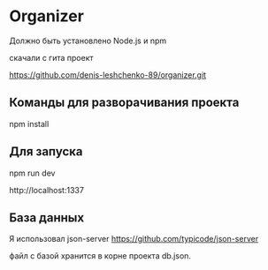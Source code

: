 # Organizer

Должно быть установлено Node.js и npm

скачали с гита проект 

https://github.com/denis-leshchenko-89/organizer.git

## Команды для разворачивания проекта

npm install

## Для  запуска 

npm run dev    

http://localhost:1337

## База данных 

Я использовал json-server https://github.com/typicode/json-server

файл с базой хранится в корне проекта  db.json.
